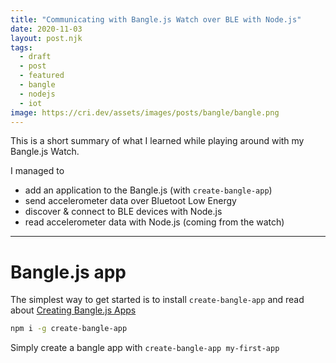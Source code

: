 ```yaml
---
title: "Communicating with Bangle.js Watch over BLE with Node.js"
date: 2020-11-03
layout: post.njk
tags:
  - draft
  - post
  - featured
  - bangle
  - nodejs
  - iot
image: https://cri.dev/assets/images/posts/bangle/bangle.png
---
```


This is a short summary of what I learned while playing around with my Bangle.js Watch.

I managed to

- add an application to the Bangle.js (with `create-bangle-app`)
- send accelerometer data over Bluetoot Low Energy
- discover & connect to BLE devices with Node.js
- read accelerometer data with Node.js (coming from the watch)

---

# Bangle.js app

The simplest way to get started is to install `create-bangle-app` and read about [Creating Bangle.js Apps](https://github.com/espruino/BangleApps/#getting-started)

```sh
npm i -g create-bangle-app
```

Simply create a bangle app with `create-bangle-app my-first-app`



